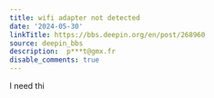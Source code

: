 ```yaml
---
title: wifi adapter not detected
date: '2024-05-30'
linkTitle: https://bbs.deepin.org/en/post/268960
source: deepin_bbs
description:  p***t@gmx.fr 
disable_comments: true
---
```

I need thi
